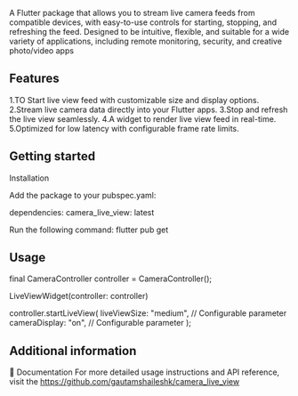 <!--
This README describes the package. If you publish this package to pub.dev,
this README's contents appear on the landing page for your package.

For information about how to write a good package README, see the guide for
[writing package pages](https://dart.dev/tools/pub/writing-package-pages).

For general information about developing packages, see the Dart guide for
[creating packages](https://dart.dev/guides/libraries/create-packages)
and the Flutter guide for
[developing packages and plugins](https://flutter.dev/to/develop-packages).
-->
A Flutter package that allows you to stream live camera feeds from compatible devices, with easy-to-use controls for starting, stopping, and refreshing the feed. Designed to be intuitive, flexible, and suitable for a wide variety of applications, including remote monitoring, security, and creative photo/video apps

## Features

1.TO Start live view feed with customizable size and display options.
2.Stream live camera data directly into your Flutter apps.
3.Stop and refresh the live view seamlessly.
4.A widget to render live view feed in real-time.
5.Optimized for low latency with configurable frame rate limits.

## Getting started

Installation

Add the package to your pubspec.yaml:

dependencies:
  camera_live_view: latest

Run the following command:
flutter pub get

## Usage

 final CameraController controller = CameraController();
 
 LiveViewWidget(controller: controller)

 controller.startLiveView(
           liveViewSize: "medium", // Configurable parameter
          cameraDisplay: "on",    // Configurable parameter
                );

## Additional information

📝 Documentation
For more detailed usage instructions and API reference, visit the https://github.com/gautamshaileshk/camera_live_view
